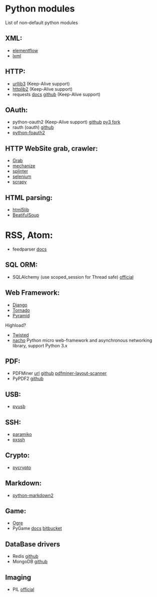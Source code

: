 # Python modules

List of non-default python modules

## XML:
*    [elementflow](https://github.com/isagalaev/elementflow)
*    [lxml](http://lxml.de/)

## HTTP:
*    [urllib3](https://github.com/shazow/urllib3) (Keep-Alive support)
*    [httplib2](http://code.google.com/p/httplib2/) (Keep-Alive support)
*    requests [docs](http://docs.python-requests.org/en/latest/) [github](https://github.com/kennethreitz/requests) (Keep-Alive support)

## OAuth:
*   python-oauth2 (Keep-Alive support) [github](https://github.com/simplegeo/python-oauth2) [py3 fork](https://github.com/tseaver/python-oauth2)
*   rauth (oauth) [github](https://github.com/litl/rauth)
*   [python-foauth2](https://github.com/jackdied/python-foauth2)

## HTTP WebSite grab, crawler:
*   [Grab](https://github.com/lorien/grab)
*   [mechanize](http://wwwsearch.sourceforge.net/mechanize/)
*   [splinter](http://splinter.cobrateam.info/)
*   [selenium](https://pypi.python.org/pypi/selenium)
*   [scrapy](http://scrapy.org/)

## HTML parsing:
*   [html5lib](http://code.google.com/p/html5lib/‎)
*   [BeatifulSoup](http://www.crummy.com/software/BeautifulSoup/)

# RSS, Atom:
*   feedparser [docs](http://packages.python.org/feedparser)

## SQL ORM:
*   SQLAlchemy (use scoped_session for Thread safe) [official](http://www.sqlalchemy.org/)

## Web Framework:
*   [Django](https://www.djangoproject.com/)
*   [Tornado](http://www.tornadoweb.org/)
*   [Pyramid](http://www.pylonsproject.org/projects/pyramid/about)

Highload?  
*    [Twisted](http://twistedmatrix.com/trac/)
*    [nacho](https://github.com/avelino/nacho) Python micro web-framework and asynchronous networking library, support Python 3.x

## PDF:
*   PDFMiner [url](http://www.unixuser.org/~euske/python/pdfminer/index.html) [github](https://github.com/euske/pdfminer/)   [pdfminer-layout-scanner](https://github.com/dpapathanasiou/pdfminer-layout-scanner)
*   PyPDF2 [github](https://github.com/knowah/PyPDF2/)

## USB:
*   [pyusb](https://github.com/walac/pyusb)

## SSH:
*   [paramiko](https://github.com/paramiko/paramiko)
*   [pxssh](http://pexpect.sourceforge.net/pxssh.html)

## Crypto:
*   [pycrypto](https://github.com/dlitz/pycrypto)

## Markdown:
*   [python-markdown2](https://github.com/trentm/python-markdown2)

## Game:
*   [Ogre](http://www.python-ogre.org/)
*   PyGame [docs](http://www.pygame.org/docs/) [bitbucket](https://bitbucket.org/pygame/pygame/downloads)

## DataBase drivers
*   Redis [github](http://github.com/andymccurdy/redis-py/)
*   MongoDB [github](https://github.com/mongodb/mongo-python-driver/)

## Imaging
*   PIL [official](http://www.pythonware.com/products/pil/)

